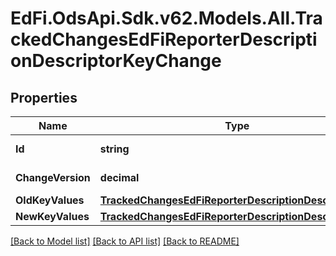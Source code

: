 # EdFi.OdsApi.Sdk.v62.Models.All.TrackedChangesEdFiReporterDescriptionDescriptorKeyChange

## Properties

Name | Type | Description | Notes
------------ | ------------- | ------------- | -------------
**Id** | **string** | Resource identifier | [optional] 
**ChangeVersion** | **decimal** | Change version | [optional] 
**OldKeyValues** | [**TrackedChangesEdFiReporterDescriptionDescriptorKey**](TrackedChangesEdFiReporterDescriptionDescriptorKey.md) |  | [optional] 
**NewKeyValues** | [**TrackedChangesEdFiReporterDescriptionDescriptorKey**](TrackedChangesEdFiReporterDescriptionDescriptorKey.md) |  | [optional] 

[[Back to Model list]](../README.md#documentation-for-models) [[Back to API list]](../README.md#documentation-for-api-endpoints) [[Back to README]](../README.md)

